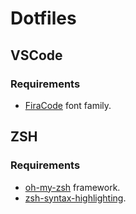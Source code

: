 # Dotfiles

## VSCode

### Requirements

* [FiraCode](https://github.com/tonsky/FiraCode) font family.

## ZSH

### Requirements

* [oh-my-zsh](https://github.com/robbyrussell/oh-my-zsh) framework.
* [zsh-syntax-highlighting](https://github.com/zsh-users/zsh-syntax-highlighting).
